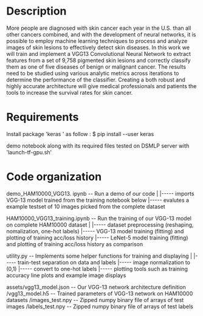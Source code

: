 Description
===========
More people are diagnosed with skin cancer each year in the U.S. than all other cancers combined, 
and with the development of neural networks, it is possible to employ machine learning techniques to process 
and analyze images of skin lesions to effectively detect skin diseases. In this work we will train and 
implement a VGG13 Convolutional Neural Network to extract features from a set of 9,758 pigmented skin lesions 
and correctly classify them as one of five diseases of benign or malignant cancer. 
The results need to be studied using various analytic metrics across iterations to determine the performance of the classifier. 
Creating a both robust and highly accurate architecture will give medical professionals and patients the tools to increase the survival rates for skin cancer.

Requirements
============
Install package 'keras ' as follow :
$ pip install --user keras

demo notebook along with its required files tested on DSMLP server with 'launch-tf-gpu.sh'

Code organization
=================
demo_HAM10000_VGG13. ipynb -- Run a demo of our code 
        |
        |----- imports VGG-13 model trained from the training notebook below 
        |----- evalutes a example testset of 10 images picked from the complete dataset 
        
HAM10000_VGG13_training.ipynb -- Run the training of our VGG-13 model on complete HAM10000 dataset
        |
        |----- dataset preprocessing (reshaping, nomalization, one-hot labels)
        |----- VGG-13 model training (fitting) and plotting of training acc/loss history
        |----- LeNet-5 model training (fitting) and plotting of training acc/loss history as comparison
        
utility.py -- Implements some helper functions for training and displaying
        |
        |----- train-test separation on data and labels 
        |----- image normalization to (0,1)
        |----- convert to one-hot labels
        |----- plotting tools such as training accuracy line plots and example image displays

assets/vgg13_model.json -- Our VGG-13 network architecture definition
            /vgg13_model.h5    --  Trained parameters of VGG-13 network on HAM10000 datasets
            /images_test.npy     -- Zipped numpy binary file of arrays of test images
            /labels_test.npy       -- Zipped numpy binary file of arrays of test labels